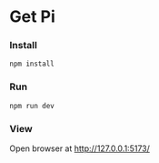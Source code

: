 # Get Pi

### Install

```
npm install
```

### Run

```
npm run dev
```

### View

Open browser at http://127.0.0.1:5173/
